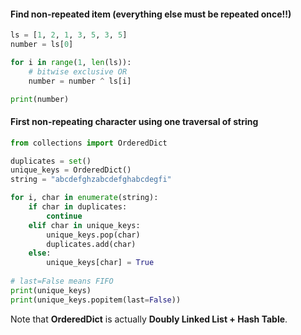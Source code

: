 #### Find non-repeated item (everything else must be repeated once!!)
```python
ls = [1, 2, 1, 3, 5, 3, 5]
number = ls[0]

for i in range(1, len(ls)):
    # bitwise exclusive OR
    number = number ^ ls[i]

print(number)
```

#### First non-repeating character using one traversal of string
```python
from collections import OrderedDict 

duplicates = set()
unique_keys = OrderedDict()
string = "abcdefghzabcdefghabcdegfi"

for i, char in enumerate(string):
    if char in duplicates:
        continue
    elif char in unique_keys:
        unique_keys.pop(char)
        duplicates.add(char)
    else:
        unique_keys[char] = True
        
# last=False means FIFO
print(unique_keys)
print(unique_keys.popitem(last=False))
```
Note that **OrderedDict** is actually **Doubly Linked List + Hash Table**.